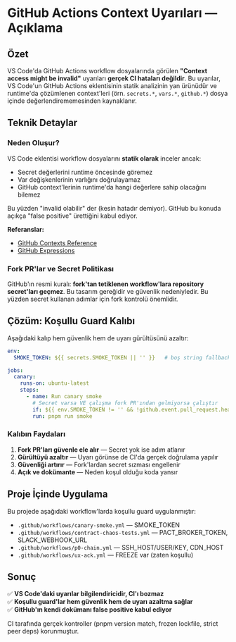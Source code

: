 # GitHub Actions Context Uyarıları — Açıklama

## Özet

VS Code'da GitHub Actions workflow dosyalarında görülen **"Context access might be invalid"** uyarıları **gerçek CI hataları değildir**. Bu uyarılar, VS Code'un GitHub Actions eklentisinin statik analizinin yan ürünüdür ve runtime'da çözümlenen context'leri (örn. `secrets.*`, `vars.*`, `github.*`) dosya içinde değerlendirememesinden kaynaklanır.

## Teknik Detaylar

### Neden Oluşur?

VS Code eklentisi workflow dosyalarını **statik olarak** inceler ancak:
- Secret değerlerini runtime öncesinde göremez
- Var değişkenlerinin varlığını doğrulayamaz
- GitHub context'lerinin runtime'da hangi değerlere sahip olacağını bilemez

Bu yüzden "invalid olabilir" der (kesin hatadır demiyor). GitHub bu konuda açıkça "false positive" ürettiğini kabul ediyor.

**Referanslar:**
- [GitHub Contexts Reference](https://docs.github.com/en/actions/reference/workflows-and-actions/contexts)
- [GitHub Expressions](https://docs.github.com/en/actions/concepts/workflows-and-actions/expressions)

### Fork PR'lar ve Secret Politikası

GitHub'ın resmi kuralı: **fork'tan tetiklenen workflow'lara repository secret'ları geçmez**. Bu tasarım gereğidir ve güvenlik nedeniyledir. Bu yüzden secret kullanan adımlar için fork kontrolü önemlidir.

## Çözüm: Koşullu Guard Kalıbı

Aşağıdaki kalıp hem güvenlik hem de uyarı gürültüsünü azaltır:

```yaml
env:
  SMOKE_TOKEN: ${{ secrets.SMOKE_TOKEN || '' }}   # boş string fallback

jobs:
  canary:
    runs-on: ubuntu-latest
    steps:
      - name: Run canary smoke
        # Secret varsa VE çalışma fork PR'ından gelmiyorsa çalıştır
        if: ${{ env.SMOKE_TOKEN != '' && !github.event.pull_request.head.repo.fork }}
        run: pnpm run smoke
```

### Kalıbın Faydaları

1. **Fork PR'ları güvenle ele alır** — Secret yok ise adım atlanır
2. **Gürültüyü azaltır** — Uyarı görünse de CI'da gerçek doğrulama yapılır
3. **Güvenliği artırır** — Fork'lardan secret sızması engellenir
4. **Açık ve dokümante** — Neden koşul olduğu koda yansır

## Proje İçinde Uygulama

Bu projede aşağıdaki workflow'larda koşullu guard uygulanmıştır:

- `.github/workflows/canary-smoke.yml` — SMOKE_TOKEN
- `.github/workflows/contract-chaos-tests.yml` — PACT_BROKER_TOKEN, SLACK_WEBHOOK_URL
- `.github/workflows/p0-chain.yml` — SSH_HOST/USER/KEY, CDN_HOST
- `.github/workflows/ux-ack.yml` — FREEZE var (zaten koşullu)

## Sonuç

✅ **VS Code'daki uyarılar bilgilendiricidir, CI'ı bozmaz**  
✅ **Koşullu guard'lar hem güvenlik hem de uyarı azaltma sağlar**  
✅ **GitHub'ın kendi dokümanı false positive kabul ediyor**

CI tarafında gerçek kontroller (pnpm version match, frozen lockfile, strict peer deps) korunmuştur.


